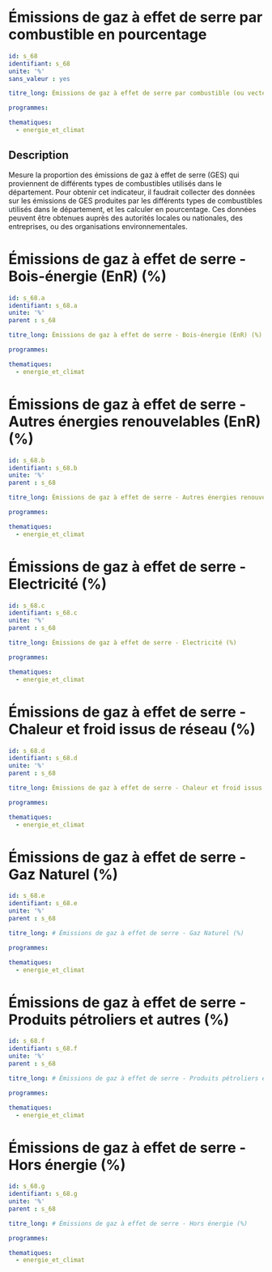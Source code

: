 # Émissions de gaz à effet de serre par combustible en pourcentage

```yaml
id: s_68
identifiant: s_68
unite: '%'
sans_valeur : yes

titre_long: Émissions de gaz à effet de serre par combustible (ou vecteur énergétique) en pourcentage

programmes:

thematiques:
  - energie_et_climat
```
## Description
Mesure la proportion des émissions de gaz à effet de serre (GES) qui proviennent de différents types de combustibles utilisés dans le département. Pour obtenir cet indicateur, il faudrait collecter des données sur les émissions de GES produites par les différents types de combustibles utilisés dans le département, et les calculer en pourcentage. Ces données peuvent être obtenues auprès des autorités locales ou nationales, des entreprises, ou des organisations environnementales.

# Émissions de gaz à effet de serre - Bois-énergie (EnR) (%)

```yaml
id: s_68.a
identifiant: s_68.a
unite: '%'
parent : s_68

titre_long: Émissions de gaz à effet de serre - Bois-énergie (EnR) (%)

programmes:

thematiques:
  - energie_et_climat
```

# Émissions de gaz à effet de serre - Autres énergies renouvelables (EnR) (%)

```yaml
id: s_68.b
identifiant: s_68.b
unite: '%'
parent : s_68

titre_long: Émissions de gaz à effet de serre - Autres énergies renouvelables (EnR) (%)

programmes:

thematiques:
  - energie_et_climat
```
# Émissions de gaz à effet de serre - Electricité (%)

```yaml
id: s_68.c
identifiant: s_68.c
unite: '%'
parent : s_68

titre_long: Émissions de gaz à effet de serre - Electricité (%)

programmes:

thematiques:
  - energie_et_climat
```
# Émissions de gaz à effet de serre - Chaleur et froid issus de réseau (%)

```yaml
id: s_68.d
identifiant: s_68.d
unite: '%'
parent : s_68

titre_long: Émissions de gaz à effet de serre - Chaleur et froid issus de réseau (%)

programmes:

thematiques:
  - energie_et_climat
```

# Émissions de gaz à effet de serre - Gaz Naturel (%)

```yaml
id: s_68.e
identifiant: s_68.e
unite: '%'
parent : s_68

titre_long: # Émissions de gaz à effet de serre - Gaz Naturel (%)

programmes:

thematiques:
  - energie_et_climat
```
# Émissions de gaz à effet de serre - Produits pétroliers et autres (%)

```yaml
id: s_68.f
identifiant: s_68.f
unite: '%'
parent : s_68

titre_long: # Émissions de gaz à effet de serre - Produits pétroliers et autres (%)

programmes:

thematiques:
  - energie_et_climat
```
# Émissions de gaz à effet de serre - Hors énergie (%)

```yaml
id: s_68.g
identifiant: s_68.g
unite: '%'
parent : s_68

titre_long: # Émissions de gaz à effet de serre - Hors énergie (%)

programmes:

thematiques:
  - energie_et_climat
```
